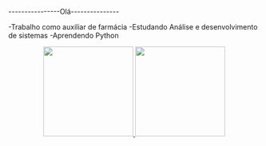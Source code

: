 ----------------Olá---------------
 
 -Trabalho como auxiliar de farmácia
 -Estudando Análise e desenvolvimento de sistemas
 -Aprendendo Python
 
 <div align="center">
  <a href="https://github.com/Cabritokun">
  <img height="180em" src="https://github-readme-stats.vercel.app/api?username=PatrickBrito&show_icons=true&theme=dracula&include_all_commits=true&count_private=true"/>
  <img height="180em" src="https://github-readme-stats.vercel.app/api/top-langs/?username=PatrickBrito&layout=compact&langs_count=7&theme=dracula"/>
</div>
